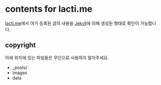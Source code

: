 # contents for lacti.me

[lacti.me](http://lacti.me)에서 여기 등록된 글의 내용을 [Jekyll](http://github.com/mojombo/jekyll)에 의해 생성된 형태로 확인이 가능합니다.

## copyright

아래 위치에 있는 파일들은 무단으로 사용하지 말아주세요.

* _posts/
* images
* data
